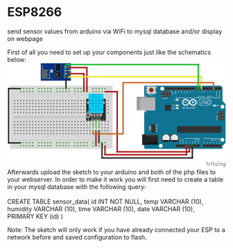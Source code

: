 # ESP8266
send sensor values from arduino via WiFi to mysql database and/or display on webpage

First of all you need to set up your components just like the schematics below:
<img src="examples/arduino_ESP.png" alt="schematics"><br>
Afterwards upload the sketch to your arduino and both of the php files to your webserver.
In order to make it work you will first need to create a table in your mysql database with the following query: <br><br>
CREATE TABLE sensor_data(
   id INT NOT NULL,
   temp VARCHAR (10),
   humidity  VARCHAR (10),
   time  VARCHAR (10),
   date  VARCHAR (10),       
   PRIMARY KEY (id)
)

Note: The sketch will only work if you have already connected your ESP to a network before and
      saved configuration to flash. 
